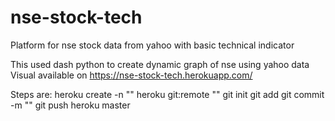 # nse-stock-tech
Platform for nse stock data from yahoo with basic technical indicator

This used dash python to create dynamic graph of nse using yahoo data
Visual available on https://nse-stock-tech.herokuapp.com/

Steps are:
heroku create -n "<heroku app name>"
heroku git:remote "<heroku app name>"
git init
git add <filename>
git commit -m "<comment>"
git push heroku master
